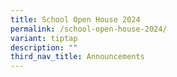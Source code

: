 ```yaml
---
title: School Open House 2024
permalink: /school-open-house-2024/
variant: tiptap
description: ""
third_nav_title: Announcements
---
```

